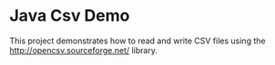 # Java Csv Demo

This project demonstrates how to read and write CSV files using the http://opencsv.sourceforge.net/ library.

